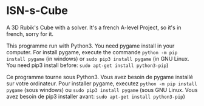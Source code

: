 # ISN-s-Cube
A 3D Rubik's Cube with a solver. It's a french A-level Project, so it's in french, sorry for it.

This programme run with Python3. 
You need pygame install in your computer.
For install pygame, execute the commande `python -m pip install pygame` (in windows) or 
`sudo pip3 install pygame` (in GNU Linux. You need pip3 install before: `sudo apt-get install python3-pip`)

Ce programme tourne sous Python3.
Vous avez besoin de pygame installé sur votre ordinateur.
Pour installer pygame, executez `python -m pip install pygame` (sous windows) ou
`sudo pip3 install pygame` (sous GNU Linux. Vous avez besoin de pip3 installer 
avant: `sudo apt-get install python3-pip`)
